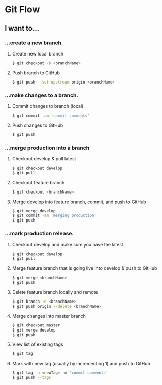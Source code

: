 # Git Flow
## I want to...
### ...create a new branch.
1. Create new local branch

    ```sh
    $ git checkout -b <branchName>
    ```
2. Push branch to GitHub

    ```sh
    $ git push --set-upstream origin <branchName>
    ```

### ...make changes to a branch.
1. Commit changes to branch (local)

    ```sh
    $ git commit -am 'commit comments'
    ```
2. Push changes to GitHub

    ```sh
    $ git push
    ```

### ...merge production into a branch
1. Checkout develop & pull latest

    ```sh
    $ git checkout develop
    $ git pull
    ```
2. Checkout feature branch

    ```sh
    $ git checkout <branchName>
    ```
3. Merge develop into feature branch, commit, and push to GitHub

    ```sh
    $ git merge develop
    $ git commit -am 'merging production'
    $ git push
    ```


### ...mark production release.
1. Checkout develop and make sure you have the latest

    ```sh
    $ git checkout develop
    $ git pull
    ```
2. Merge feature branch that is going live into develop & push to GitHub

    ```sh
    $ git merge <branchName>
    $ git push
    ```

4. Delete feature branch locally and remote

    ```sh
    $ git branch -d <branchName>
    $ git push origin --delete <branchName>
    ```
5. Merge changes into master branch

    ```sh
    $ git checkout master
    $ git merge develop
    $ git push
    ```
6. View list of existing tags

    ```sh
    $ git tag
    ```
7. Mark with new tag (usually by incrementing 1) and push to GitHub

    ```sh
    $ git tag -a <newTag> -m 'commit comments'
    $ git push --tags
    ```
